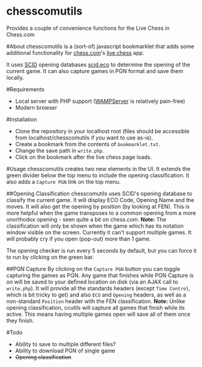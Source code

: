 chesscomutils
=============
Provides a couple of convenience functions for the Live Chess in Chess.com

#About
chesscomutils is a (sort-of) javascript bookmarklet that adds some additional functionality for [chess.com]()'s [live chess](http://live.chess.com) app.

It uses [SCID](http://sourceforge.net/projects/scid) opening databases [scid.eco](http://sourceforge.net/p/scid/code/ci/master/tree/scid.eco) to determine the opening of the current game. It can also capture games in PGN format and save them locally.

#Requirements
- Local server with PHP support ([WAMPServer](http://www.wampserver.com/en) is relatively pain-free)
- Modern browser

#Installation
- Clone the repository in your localhost root (files should be accessible from localhost/chesscomutils if you want to use as-is).
- Create a bookmark from the contents of `bookmarklet.txt`.
- Change the save path in `write.php`.
- Click on the bookmark after the live chess page loads.

#Usage
chesscomutils creates two new elements in the UI. It extends the green divider below the top menu to include the opening classification. It also adds a `Capture PGN` link on the top menu.

##Opening Classification
chesscomutils uses SCID's opening database to classify the current game. It will display ECO Code, Opening Name and the moves. It will also get the opening by position (by looking at FEN). This is more helpful when the game transposes to a common opening from a more unorthodox opening - seen quite a bit on chess.com. **Note:** The classification will only be shown when the game which has its notation window visible on the screen. Currently it can't support multiple games. It will probably cry if you open (pop-out) more than 1 game.

The opening checker is run every 5 seconds by default, but you can force it to run by clicking on the green bar.

##PGN Capture
By clicking on the `Capture PGN` button you can toggle capturing the games as PGN. Any game that finishes while PGN Capture is on will be saved to your defined location on disk (via an AJAX call to `write.php`). It will provide all the standards headers (except `Time Control`, which is bit tricky to get) and also `ECO` and `Opening` headers, as well as a non-standard `Position` header with the FEN classification. **Note:** Unlike opening classification, ccutils will capture all games that finish while its active. This means having multiple games open will save all of them once they finish.

#Todo
- Ability to save to multiple different files?
- Ability to download PGN of single game
- ~~Opening classification~~